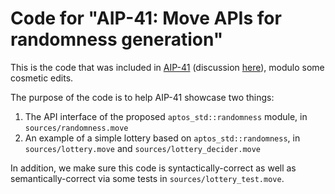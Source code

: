 # Code for "AIP-41: Move APIs for randomness generation"

This is the code that was included in [AIP-41](https://github.com/aptos-foundation/AIPs/blob/main/aips/aip-41.md) (discussion [here](https://github.com/aptos-foundation/AIPs/issues/185)), modulo some cosmetic edits.

The purpose of the code is to help AIP-41 showcase two things:

 1. The API interface of the proposed `aptos_std::randomness` module, in `sources/randomness.move`
 2. An example of a simple lottery based on `aptos_std::randomness`, in `sources/lottery.move` and `sources/lottery_decider.move`

In addition, we make sure this code is syntactically-correct as well as semantically-correct via some tests in `sources/lottery_test.move`.